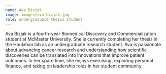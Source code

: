 ```yaml
---
name: Ava Bizjak
image: images/ava-bizjak.jpg
role: undergraduate thesis student
---
```


Ava Bizjak is a fourth-year Biomedical Discovery and Commercialization student at McMaster University. She is currently completing her thesis in the Houlahan lab as an undergraduate research student. Ava is passionate about advancing cancer research and understanding how scientific discoveries can be translated into innovations that improve patient outcomes. In her spare time, she enjoys exercising, exploring personal finance, and taking on leadership roles in her student community.
